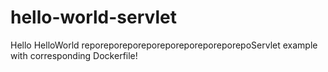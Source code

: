 # hello-world-servlet
Hello HelloWorld reporeporeporeporeporeporeporeporepoServlet example with corresponding Dockerfile!
